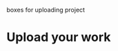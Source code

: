 
boxes for uploading project 
<h1 className="self-start text-base">Upload your work</h1>
              <div className="flex w-full flex-col gap-[0.625rem] 768:flex-row">
                <div className="flex h-[8.4375rem] w-full cursor-pointer items-center justify-center rounded-lg border border-[#66666659] transition-all hover:bg-[#66666659]">
                  <IconUploadImg />
                </div>
                <div className="flex h-[8.4375rem] w-full cursor-pointer items-center justify-center rounded-lg border border-[#66666659] transition-all hover:bg-[#66666659]">
                  <IconUploadImg />
                </div>
              </div>
              <div className="flex w-full flex-col gap-[0.625rem] 768:flex-row">
                <div className="flex h-[8.4375rem] w-full cursor-pointer items-center justify-center rounded-lg border border-[#66666659] transition-all hover:bg-[#66666659]">
                  <IconUploadImg />
                </div>
                <div className="flex h-[8.4375rem] w-full cursor-pointer items-center justify-center rounded-lg border border-[#66666659] transition-all hover:bg-[#66666659]">
                  <IconUploadImg />
                </div>
              </div>
